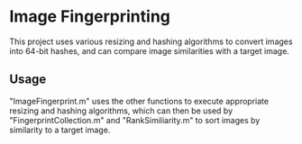# Image Fingerprinting
This project uses various resizing and hashing algorithms to convert images into 64-bit hashes, and can compare image similarities with a target image.

## Usage

"ImageFingerprint.m" uses the other functions to execute appropriate resizing and hashing algorithms, which can then be used by "FingerprintCollection.m" and "RankSimiliarity.m" to sort images by similarity to a target image.
